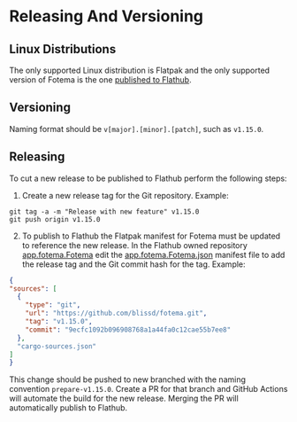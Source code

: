 # Releasing And Versioning

## Linux Distributions

The only supported Linux distribution is Flatpak and the only supported version of Fotema is the one [published to Flathub](https://flathub.org/apps/app.fotema.Fotema). 

## Versioning

Naming format should be `v[major].[minor].[patch]`, such as `v1.15.0`.

## Releasing

To cut a new release to be published to Flathub perform the following steps:

1. Create a new release tag for the Git repository.  Example:

```shell
git tag -a -m "Release with new feature" v1.15.0
git push origin v1.15.0
```

2. To publish to Flathub the Flatpak manifest for Fotema must be updated to reference the new release. In the Flathub owned repository [app.fotema.Fotema](https://github.com/flathub/app.fotema.Fotema) edit the [app.fotema.Fotema.json](https://github.com/flathub/app.fotema.Fotema/blob/master/app.fotema.Fotema.json) manifest file to add the release tag and the Git commit hash for the tag. Example:

```json
{
"sources": [
  {
    "type": "git",
    "url": "https://github.com/blissd/fotema.git",
    "tag": "v1.15.0",
    "commit": "9ecfc1092b096908768a1a44fa0c12cae55b7ee8"
  },
  "cargo-sources.json"
]
}
```

This change should be pushed to new branched with the naming convention `prepare-v1.15.0`. Create a PR for that branch and GitHub Actions will automate the build for the new release. Merging the PR will automatically publish to Flathub.
